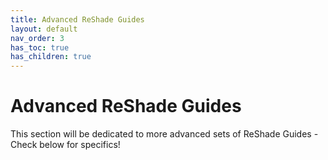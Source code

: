 ```yaml
---
title: Advanced ReShade Guides
layout: default
nav_order: 3
has_toc: true
has_children: true
---
```


# Advanced ReShade Guides

This section will be dedicated to more advanced sets of ReShade Guides - Check below for specifics!